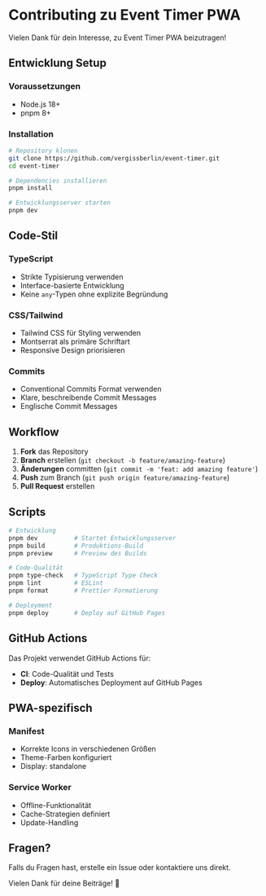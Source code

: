 # Contributing zu Event Timer PWA

Vielen Dank für dein Interesse, zu Event Timer PWA beizutragen! 

## Entwicklung Setup

### Voraussetzungen
- Node.js 18+
- pnpm 8+

### Installation
```bash
# Repository klonen
git clone https://github.com/vergissberlin/event-timer.git
cd event-timer

# Dependencies installieren
pnpm install

# Entwicklungsserver starten
pnpm dev
```

## Code-Stil

### TypeScript
- Strikte Typisierung verwenden
- Interface-basierte Entwicklung
- Keine `any`-Typen ohne explizite Begründung

### CSS/Tailwind
- Tailwind CSS für Styling verwenden
- Montserrat als primäre Schriftart
- Responsive Design priorisieren

### Commits
- Conventional Commits Format verwenden
- Klare, beschreibende Commit Messages
- Englische Commit Messages

## Workflow

1. **Fork** das Repository
2. **Branch** erstellen (`git checkout -b feature/amazing-feature`)
3. **Änderungen** committen (`git commit -m 'feat: add amazing feature'`)
4. **Push** zum Branch (`git push origin feature/amazing-feature`)
5. **Pull Request** erstellen

## Scripts

```bash
# Entwicklung
pnpm dev          # Startet Entwicklungsserver
pnpm build        # Produktions-Build
pnpm preview      # Preview des Builds

# Code-Qualität
pnpm type-check   # TypeScript Type Check
pnpm lint         # ESLint
pnpm format       # Prettier Formatierung

# Deployment
pnpm deploy       # Deploy auf GitHub Pages
```

## GitHub Actions

Das Projekt verwendet GitHub Actions für:
- **CI**: Code-Qualität und Tests
- **Deploy**: Automatisches Deployment auf GitHub Pages

## PWA-spezifisch

### Manifest
- Korrekte Icons in verschiedenen Größen
- Theme-Farben konfiguriert
- Display: standalone

### Service Worker
- Offline-Funktionalität
- Cache-Strategien definiert
- Update-Handling

## Fragen?

Falls du Fragen hast, erstelle ein Issue oder kontaktiere uns direkt.

Vielen Dank für deine Beiträge! 🚀
